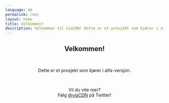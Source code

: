 ```yaml
---
language: no
permalink: /no/
layout: home
title: Velkommen!
description: Velkommen til viaCDN! Dette er et prosjekt som kjører i alfa-versjon. Vil du vite mer?
---
```


<center>
<h2>Velkommen!</h2>
<br/>

<p>
Dette er et prosjekt som kjører i alfa-versjon.
</p>

<br/>

<p>
Vil du vite mer?
<br/>
Følg <a href="https://twitter.com/viaCDN" target="_blank" rel="noopener">@viaCDN</a> på Twitter!
</p>

<br/>
</center>
